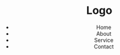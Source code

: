 <header class="w-full flex text-white items-center justify-between bg-indigo-400">
        <h1 class="text-3xl font-bold pl-4 ">Logo</h1>
        <ul class="flex font-bold">
            <li class="py-4 transition duration-400 hover:bg-white hover:text-indigo-500 px-8 cursor-pointer ">Home</li>
            <li class="py-4 transition duration-400 hover:bg-white hover:text-indigo-500 px-8 cursor-pointer ">About</li>
            <li class="py-4 transition duration-400 hover:bg-white hover:text-indigo-500 px-8 cursor-pointer ">Service</li>
            <li class="py-4 transition duration-400 hover:bg-white hover:text-indigo-500 px-8 cursor-pointer ">Contact</li>
        </ul>
        <div class="p-4 md:hidden">
            <i class="fas fa-bars"></i>
        </div>
    </header>
    <main class="w-full my-4">
        <div class="container  mx-auto">
            <div class="grid grid-cols-1 md:grid-cols-2 lg:grid-cols-3 2xl:grid-cols-4 gap-4">
                <div class="border-4 border-indigo-400 bg-indigo-400 bg-opacity-30 h-64 rounded-3xl"></div>
                <div class="border-4 border-indigo-400 bg-indigo-400 bg-opacity-30 h-64 rounded-3xl"></div>
                <div class="border-4 border-indigo-400 bg-indigo-400 bg-opacity-30 h-64 rounded-3xl"></div>
                <div class="border-4 border-indigo-400 bg-indigo-400 bg-opacity-30 h-64 rounded-3xl"></div>
            </div>
        </div>
    </main>
